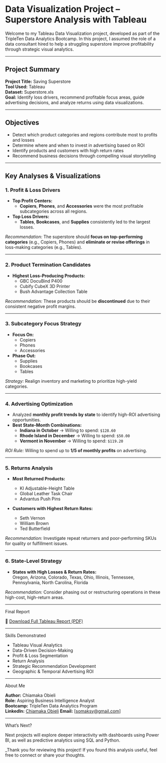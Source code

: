 # Data Visualization Project – Superstore Analysis with Tableau

Welcome to my Tableau Data Visualization project, developed as part of the TripleTen Data Analytics Bootcamp. In this project, I assumed the role of a data consultant hired to help a struggling superstore improve profitability through strategic visual analytics.

---

## Project Summary

**Project Title:** Saving Superstore  
**Tool Used:** Tableau  
**Dataset:** Superstore.xls  
**Goal:** Identify loss drivers, recommend profitable focus areas, guide advertising decisions, and analyze returns using data visualizations.

---

## Objectives

- Detect which product categories and regions contribute most to profits and losses
- Determine where and when to invest in advertising based on ROI
- Identify products and customers with high return rates
- Recommend business decisions through compelling visual storytelling

---

## Key Analyses & Visualizations

### 1. Profit & Loss Drivers

- **Top Profit Centers:**  
  - **Copiers**, **Phones**, and **Accessories** were the most profitable subcategories across all regions.
- **Top Loss Drivers:**  
  - **Tables**, **Bookcases**, and **Supplies** consistently led to the largest losses.

 *Recommendation:* The superstore should **focus on top-performing categories** (e.g., Copiers, Phones) and **eliminate or revise offerings** in loss-making categories (e.g., Tables).

---

### 2. Product Termination Candidates

- **Highest Loss-Producing Products:**  
  - GBC DocuBind P400  
  - Cubify CubeX 3D Printer  
  - Bush Advantage Collection Table

*Recommendation:* These products should be **discontinued** due to their consistent negative profit margins.

---

### 3. Subcategory Focus Strategy

- **Focus On:**  
  - Copiers  
  - Phones  
  - Accessories  
- **Phase Out:**  
  - Supplies  
  - Bookcases  
  - Tables

*Strategy:* Realign inventory and marketing to prioritize high-yield categories.

---

### 4. Advertising Optimization

- Analyzed **monthly profit trends by state** to identify high-ROI advertising opportunities.
- **Best State-Month Combinations:**  
  - **Indiana in October** → Willing to spend: `$128.60`  
  - **Rhode Island in December** → Willing to spend: `$50.00`  
  - **Vermont in November** → Willing to spend: `$119.20`  

*ROI Rule:* Willing to spend up to **1/5 of monthly profits** on advertising.

---

### 5. Returns Analysis

- **Most Returned Products:**  
  - KI Adjustable-Height Table  
  - Global Leather Task Chair  
  - Advantus Push Pins

- **Customers with Highest Return Rates:**  
  - Seth Vernon  
  - William Brown  
  - Ted Butterfield

 *Recommendation:* Investigate repeat returners and poor-performing SKUs for quality or fulfillment issues.

---

### 6. State-Level Strategy

- **States with High Losses & Return Rates:**  
  Oregon, Arizona, Colorado, Texas, Ohio, Illinois, Tennessee, Pennsylvania, North Carolina, Florida

*Recommendation:* Consider phasing out or restructuring operations in these high-cost, high-return areas.

---

Final Report

📎 [Download Full Tableau Report (PDF)](./Data%20Visualization%20with%20Tableau.pdf)  

---

Skills Demonstrated

- Tableau Visual Analytics
- Data-Driven Decision-Making
- Profit & Loss Segmentation
- Return Analysis
- Strategic Recommendation Development
- Geographic & Temporal Advertising ROI

---

About Me

**Author:** Chiamaka Obieli  
**Role:** Aspiring Business Intelligence Analyst  
**Bootcamp:** TripleTen Data Analytics Program  
**LinkedIn:** [Chiamaka Obieli](www.linkedin.com/in/chiamaka-obieli-939b5284) 
**Email:** [somaksy@gmail.com]

---

What’s Next?

Next projects will explore deeper interactivity with dashboards using Power BI, as well as predictive analytics using SQL and Python.

_Thank you for reviewing this project! If you found this analysis useful, feel free to connect or share your thoughts.

